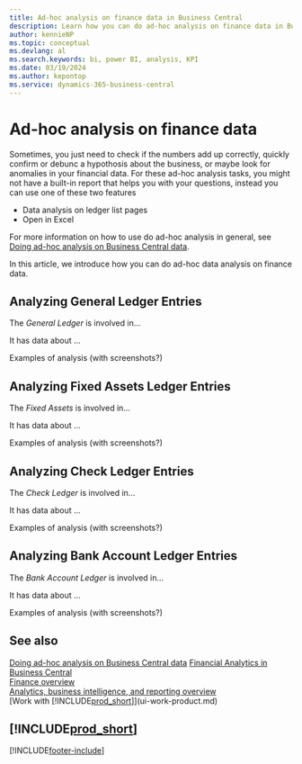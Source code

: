 ```yaml
---
title: Ad-hoc analysis on finance data in Business Central
description: Learn how you can do ad-hoc analysis on finance data in Business Central.
author: kennieNP
ms.topic: conceptual
ms.devlang: al
ms.search.keywords: bi, power BI, analysis, KPI
ms.date: 03/19/2024
ms.author: kepontop
ms.service: dynamics-365-business-central
---
```


# Ad-hoc analysis on finance data

Sometimes, you just need to check if the numbers add up correctly, quickly confirm or debunc a hypothosis about the business, or maybe look for anomalies in your financial data. For these ad-hoc analysis tasks, you might not have a built-in report that helps you with your questions, instead you can use one of these two features
- Data analysis on ledger list pages
- Open in Excel

For more information on how to use do ad-hoc analysis in general, see [Doing ad-hoc analysis on Business Central data](ad-hoc-data-analysis.md).

In this article, we introduce how you can do ad-hoc data analysis on finance data.

## Analyzing General Ledger Entries

The *General Ledger* is involved in... 

It has data about ...

Examples of analysis (with screenshots?)

## Analyzing Fixed Assets Ledger Entries

The *Fixed Assets* is involved in... 

It has data about ...

Examples of analysis (with screenshots?)

## Analyzing Check Ledger Entries

The *Check Ledger* is involved in... 

It has data about ...

Examples of analysis (with screenshots?)


## Analyzing Bank Account Ledger Entries

The *Bank Account Ledger* is involved in... 

It has data about ...

Examples of analysis (with screenshots?)


## See also

[Doing ad-hoc analysis on Business Central data](ad-hoc-data-analysis.md)
[Financial Analytics in Business Central](bi.md)  
[Finance overview](finance.md)  
[Analytics, business intelligence, and reporting overview](reports-bi-reporting.md)  
[Work with [!INCLUDE[prod_short](includes/prod_short.md)]](ui-work-product.md)  

## [!INCLUDE[prod_short](includes/free_trial_md.md)]  

[!INCLUDE[footer-include](includes/footer-banner.md)]
